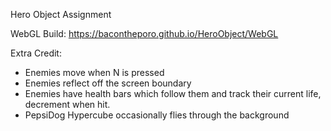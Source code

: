 Hero Object Assignment 

WebGL Build:  https://bacontheporo.github.io/HeroObject/WebGL

Extra Credit:
- Enemies move when N is pressed
- Enemies reflect off the screen boundary 
- Enemies have health bars which follow them and track their current life, decrement when hit. 
- PepsiDog Hypercube occasionally flies through the background

